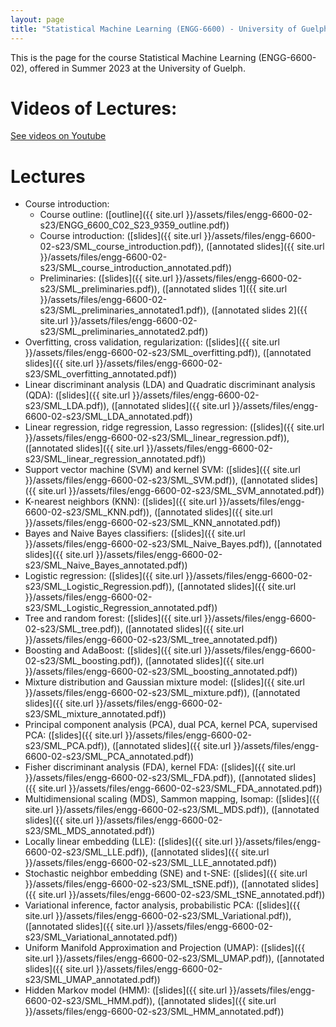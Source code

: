 ```yaml
---
layout: page
title: "Statistical Machine Learning (ENGG-6600) - University of Guelph"
---
```


This is the page for the course Statistical Machine Learning (ENGG-6600-02), offered in Summer 2023 at the University of Guelph.

# Videos of Lectures:

[See videos on Youtube](https://www.youtube.com/playlist?list=PLPrxGIUWsqP2g7cpk0nFFt0c4aRcREq2s)

# Lectures

- Course introduction:
  - Course outline: ([outline]({{ site.url }}/assets/files/engg-6600-02-s23/ENGG_6600_C02_S23_9359_outline.pdf))
  - Course introduction: ([slides]({{ site.url }}/assets/files/engg-6600-02-s23/SML_course_introduction.pdf)), ([annotated slides]({{ site.url }}/assets/files/engg-6600-02-s23/SML_course_introduction_annotated.pdf))
  - Preliminaries: ([slides]({{ site.url }}/assets/files/engg-6600-02-s23/SML_preliminaries.pdf)), ([annotated slides 1]({{ site.url }}/assets/files/engg-6600-02-s23/SML_preliminaries_annotated1.pdf)), ([annotated slides 2]({{ site.url }}/assets/files/engg-6600-02-s23/SML_preliminaries_annotated2.pdf))
- Overfitting, cross validation, regularization: ([slides]({{ site.url }}/assets/files/engg-6600-02-s23/SML_overfitting.pdf)), ([annotated slides]({{ site.url }}/assets/files/engg-6600-02-s23/SML_overfitting_annotated.pdf))
- Linear discriminant analysis (LDA) and Quadratic discriminant analysis (QDA): ([slides]({{ site.url }}/assets/files/engg-6600-02-s23/SML_LDA.pdf)), ([annotated slides]({{ site.url }}/assets/files/engg-6600-02-s23/SML_LDA_annotated.pdf))
- Linear regression, ridge regression, Lasso regression: ([slides]({{ site.url }}/assets/files/engg-6600-02-s23/SML_linear_regression.pdf)), ([annotated slides]({{ site.url }}/assets/files/engg-6600-02-s23/SML_linear_regression_annotated.pdf))
- Support vector machine (SVM) and kernel SVM: ([slides]({{ site.url }}/assets/files/engg-6600-02-s23/SML_SVM.pdf)), ([annotated slides]({{ site.url }}/assets/files/engg-6600-02-s23/SML_SVM_annotated.pdf))
- K-nearest neighbors (KNN): ([slides]({{ site.url }}/assets/files/engg-6600-02-s23/SML_KNN.pdf)), ([annotated slides]({{ site.url }}/assets/files/engg-6600-02-s23/SML_KNN_annotated.pdf))
- Bayes and Naive Bayes classifiers: ([slides]({{ site.url }}/assets/files/engg-6600-02-s23/SML_Naive_Bayes.pdf)), ([annotated slides]({{ site.url }}/assets/files/engg-6600-02-s23/SML_Naive_Bayes_annotated.pdf))
- Logistic regression: ([slides]({{ site.url }}/assets/files/engg-6600-02-s23/SML_Logistic_Regression.pdf)), ([annotated slides]({{ site.url }}/assets/files/engg-6600-02-s23/SML_Logistic_Regression_annotated.pdf))
- Tree and random forest: ([slides]({{ site.url }}/assets/files/engg-6600-02-s23/SML_tree.pdf)), ([annotated slides]({{ site.url }}/assets/files/engg-6600-02-s23/SML_tree_annotated.pdf))
- Boosting and AdaBoost: ([slides]({{ site.url }}/assets/files/engg-6600-02-s23/SML_boosting.pdf)), ([annotated slides]({{ site.url }}/assets/files/engg-6600-02-s23/SML_boosting_annotated.pdf))
- Mixture distribution and Gaussian mixture model: ([slides]({{ site.url }}/assets/files/engg-6600-02-s23/SML_mixture.pdf)), ([annotated slides]({{ site.url }}/assets/files/engg-6600-02-s23/SML_mixture_annotated.pdf))
- Principal component analysis (PCA), dual PCA, kernel PCA, supervised PCA: ([slides]({{ site.url }}/assets/files/engg-6600-02-s23/SML_PCA.pdf)), ([annotated slides]({{ site.url }}/assets/files/engg-6600-02-s23/SML_PCA_annotated.pdf))
- Fisher discriminant analysis (FDA), kernel FDA: ([slides]({{ site.url }}/assets/files/engg-6600-02-s23/SML_FDA.pdf)), ([annotated slides]({{ site.url }}/assets/files/engg-6600-02-s23/SML_FDA_annotated.pdf))
- Multidimensional scaling (MDS), Sammon mapping, Isomap: ([slides]({{ site.url }}/assets/files/engg-6600-02-s23/SML_MDS.pdf)), ([annotated slides]({{ site.url }}/assets/files/engg-6600-02-s23/SML_MDS_annotated.pdf))
- Locally linear embedding (LLE): ([slides]({{ site.url }}/assets/files/engg-6600-02-s23/SML_LLE.pdf)), ([annotated slides]({{ site.url }}/assets/files/engg-6600-02-s23/SML_LLE_annotated.pdf))
- Stochastic neighbor embedding (SNE) and t-SNE: ([slides]({{ site.url }}/assets/files/engg-6600-02-s23/SML_tSNE.pdf)), ([annotated slides]({{ site.url }}/assets/files/engg-6600-02-s23/SML_tSNE_annotated.pdf))
- Variational inference, factor analysis, probabilistic PCA: ([slides]({{ site.url }}/assets/files/engg-6600-02-s23/SML_Variational.pdf)), ([annotated slides]({{ site.url }}/assets/files/engg-6600-02-s23/SML_Variational_annotated.pdf))
- Uniform Manifold Approximation and Projection (UMAP): ([slides]({{ site.url }}/assets/files/engg-6600-02-s23/SML_UMAP.pdf)), ([annotated slides]({{ site.url }}/assets/files/engg-6600-02-s23/SML_UMAP_annotated.pdf))
- Hidden Markov model (HMM): ([slides]({{ site.url }}/assets/files/engg-6600-02-s23/SML_HMM.pdf)), ([annotated slides]({{ site.url }}/assets/files/engg-6600-02-s23/SML_HMM_annotated.pdf))
